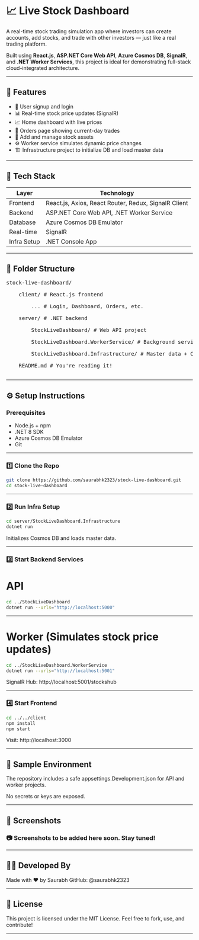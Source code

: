 # 📈 Live Stock Dashboard

A real-time stock trading simulation app where investors can create accounts, add stocks, and trade with other investors — just like a real trading platform.

Built using **React.js**, **ASP.NET Core Web API**, **Azure Cosmos DB**, **SignalR**, and **.NET Worker Services**, this project is ideal for demonstrating full-stack cloud-integrated architecture.

---

## 🚀 Features

- 🔐 User signup and login
- 📊 Real-time stock price updates (SignalR)
- 📈 Home dashboard with live prices
- 📃 Orders page showing current-day trades
- 🧾 Add and manage stock assets
- ⚙️ Worker service simulates dynamic price changes
- 🏗️ Infrastructure project to initialize DB and load master data

---

## 🧰 Tech Stack

| Layer       | Technology                                           |
|-------------|------------------------------------------------------|
| Frontend    | React.js, Axios, React Router, Redux, SignalR Client |
| Backend     | ASP.NET Core Web API, .NET Worker Service            |
| Database    | Azure Cosmos DB Emulator                             |
| Real-time   | SignalR                                              |
| Infra Setup | .NET Console App                                     |

---

## 📁 Folder Structure
<pre>
stock-live-dashboard/<br>
    client/ # React.js frontend<br>
        ... # Login, Dashboard, Orders, etc.<br>
    server/ # .NET backend<br>
        StockLiveDashboard/ # Web API project<br>
        StockLiveDashboard.WorkerService/ # Background service for price updates<br>
        StockLiveDashboard.Infrastructure/ # Master data + Cosmos DB setup<br>
    README.md # You're reading it!<br>
</pre>

---

## ⚙️ Setup Instructions

### Prerequisites

- Node.js + npm
- .NET 8 SDK
- Azure Cosmos DB Emulator
- Git

---

### 1️⃣ Clone the Repo

```bash
git clone https://github.com/saurabhk2323/stock-live-dashboard.git
cd stock-live-dashboard
```

---

### 2️⃣ Run Infra Setup

```bash
cd server/StockLiveDashboard.Infrastructure
dotnet run
```
Initializes Cosmos DB and loads master data.

---

### 3️⃣ Start Backend Services
# API
```bash
cd ../StockLiveDashboard
dotnet run --urls="http://localhost:5000"
```

---

# Worker (Simulates stock price updates)
```bash
cd ../StockLiveDashboard.WorkerService
dotnet run --urls="http://localhost:5001"
```
SignalR Hub: http://localhost:5001/stockshub

---

### 4️⃣ Start Frontend
```bash
cd ../../client
npm install
npm start
```
Visit: http://localhost:3000

---

## 🧪 Sample Environment
The repository includes a safe appsettings.Development.json for API and worker projects.

No secrets or keys are exposed.

---

## 📸 Screenshots
  ### 📷 Screenshots to be added here soon. Stay tuned!

---

## 🧑‍💻 Developed By
Made with ❤️ by Saurabh
GitHub: @saurabhk2323

---

## 📄 License
This project is licensed under the MIT License.
Feel free to fork, use, and contribute!


---


